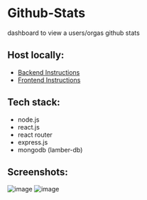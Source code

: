 # Github-Stats

dashboard to view a users/orgas github stats

## Host locally:

-   [Backend Instructions](./server/README.md)
-   [Frontend Instructions](./frontend/README.md)

## Tech stack:

-   node.js
-   react.js
-   react router
-   express.js
-   mongodb (lamber-db)

## Screenshots:
![image](https://user-images.githubusercontent.com/47723417/118710888-305f9700-b81f-11eb-8b42-27586ae5fa5a.png)
![image](https://user-images.githubusercontent.com/47723417/118710919-39506880-b81f-11eb-8799-7df2f83d2716.png)
